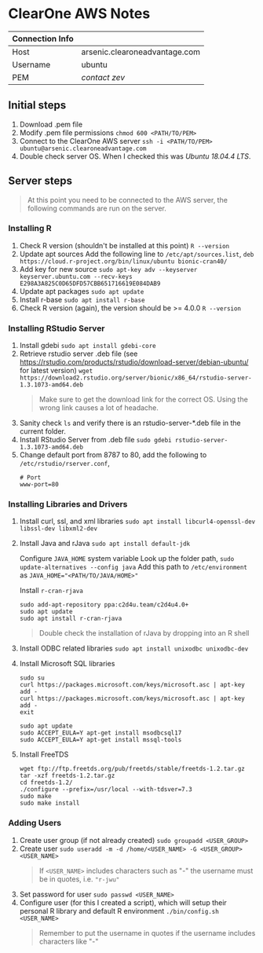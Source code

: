# ClearOne AWS Notes

| Connection Info |                               |
|:----------------|:------------------------------|
| Host            | arsenic.clearoneadvantage.com |
| Username        | ubuntu                        |
| PEM             | _contact zev_                 |

## Initial steps

1. Download .pem file
1. Modify .pem file permissions
   `chmod 600 <PATH/TO/PEM>`
1. Connect to the ClearOne AWS server
   `ssh -i <PATH/TO/PEM> ubuntu@arsenic.clearoneadvantage.com`
1. Double check server OS. When I checked this was _Ubuntu 18.04.4 LTS_.

## Server steps

> At this point you need to be connected to the AWS server, the following
> commands are run on the server.

### Installing R

1. Check R version (shouldn't be installed at this point)
   `R --version`
1. Update apt sources
   Add the following line to `/etc/apt/sources.list`,
   `deb https://cloud.r-project.org/bin/linux/ubuntu bionic-cran40/`
1. Add key for new source
   `sudo apt-key adv --keyserver keyserver.ubuntu.com --recv-keys E298A3A825C0D65DFD57CBB651716619E084DAB9`
1. Update apt packages
   `sudo apt update`
1. Install r-base
   `sudo apt install r-base`
1. Check R version (again), the version should be >= 4.0.0
   `R --version`

### Installing RStudio Server

1. Install gdebi
   `sudo apt install gdebi-core`
1. Retrieve rstudio server .deb file (see https://rstudio.com/products/rstudio/download-server/debian-ubuntu/ for latest version)
   `wget https://download2.rstudio.org/server/bionic/x86_64/rstudio-server-1.3.1073-amd64.deb`
   > Make sure to get the download link for the correct OS. Using the wrong link causes a lot of headache.
1. Sanity check `ls` and verify there is an rstudio-server-*.deb file in the current folder.
1. Install RStudio Server from .deb file
   `sudo gdebi rstudio-server-1.3.1073-amd64.deb`
1. Change default port from 8787 to 80, add the following to `/etc/rstudio/rserver.conf`,
   ```
   # Port
   www-port=80
   ```

### Installing Libraries and Drivers

1. Install curl, ssl, and xml libraries
   `sudo apt install libcurl4-openssl-dev libssl-dev libxml2-dev`
1. Install Java and rJava
   `sudo apt install default-jdk`

   Configure `JAVA_HOME` system variable
   Look up the folder path,
   `sudo update-alternatives --config java`
   Add this path to `/etc/environment` as `JAVA_HOME="<PATH/TO/JAVA/HOME>"`

   Install `r-cran-rjava`
   ```
   sudo add-apt-repository ppa:c2d4u.team/c2d4u4.0+
   sudo apt update
   sudo apt install r-cran-rjava
   ```
   > Double check the installation of rJava by dropping into an R shell
1. Install ODBC related libraries
   `sudo apt install unixodbc unixodbc-dev`
1. Install Microsoft SQL libraries
   ```
   sudo su
   curl https://packages.microsoft.com/keys/microsoft.asc | apt-key add -
   curl https://packages.microsoft.com/keys/microsoft.asc | apt-key add -
   exit

   sudo apt update
   sudo ACCEPT_EULA=Y apt-get install msodbcsql17
   sudo ACCEPT_EULA=Y apt-get install mssql-tools
   ```
1. Install FreeTDS
   ```
   wget ftp://ftp.freetds.org/pub/freetds/stable/freetds-1.2.tar.gz
   tar -xzf freetds-1.2.tar.gz
   cd freetds-1.2/
   ./configure --prefix=/usr/local --with-tdsver=7.3
   sudo make
   sudo make install
   ```


### Adding Users

1. Create user group (if not already created)
   `sudo groupadd <USER_GROUP>`
1. Create user
   `sudo useradd -m -d /home/<USER_NAME> -G <USER_GROUP> <USER_NAME>`
   > If `<USER_NAME>` includes characters such as "-" the username must be in quotes, i.e. `"r-jwu"`
1. Set password for user
   `sudo passwd <USER_NAME>`
1. Configure user (for this I created a script), which will setup their personal R library and default R environment
   `./bin/config.sh <USER_NAME>`
   > Remember to put the username in quotes if the username includes characters like "-"
